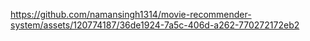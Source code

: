 

https://github.com/namansingh1314/movie-recommender-system/assets/120774187/36de1924-7a5c-406d-a262-770272172eb2

